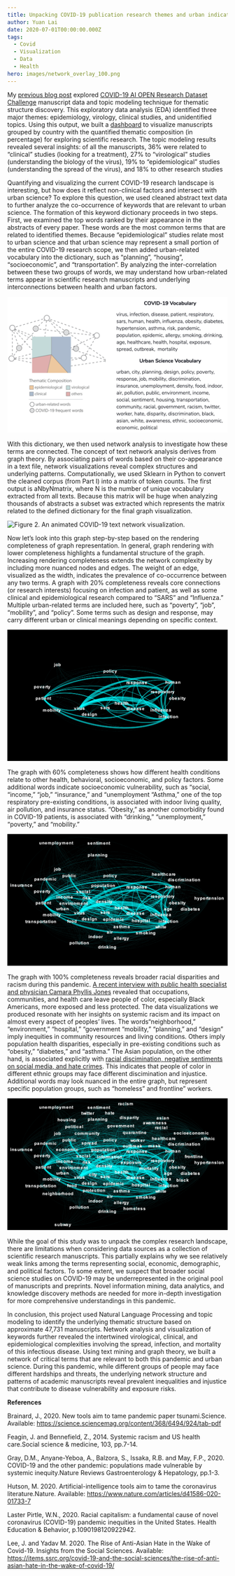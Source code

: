 ```yaml
---
title: Unpacking COVID-19 publication research themes and urban indications (Part II)
author: Yuan Lai
date: 2020-07-01T00:00:00.000Z
tags:
  - Covid
  - Visualization
  - Data
  - Health
hero: images/network_overlay_100.png
---
```

My [previous blog post](https://blog.civicdatadesignlab.mit.edu/unpacking-covid-19-publication-research-themes-and-urban-indications-(part-i)) explored [COVID-19 AI OPEN Research Dataset Challenge](https://www.kaggle.com/allen-institute-for-ai/CORD-19-research-challenge) manuscript data and topic modeling technique for thematic structure discovery. This exploratory data analysis (EDA) identified three major themes: epidemiology, virology, clinical studies, and unidentified topics. Using this output, we built a [dashboard](https://public.tableau.com/profile/yuan5273#!/vizhome/COVID-19OpenResearchViz/Dashboard1) to visualize manuscripts grouped by country with the quantified thematic composition (in percentage) for exploring scientific research. The topic modeling results revealed several insights: of all the manuscripts, 36% were related to “clinical” studies (looking for a treatment), 27% to “virological” studies (understanding the biology of the virus), 19% to “epidemiological” studies (understanding the spread of the virus), and 18% to other research studies

Quantifying and visualizing the current COVID-19 research landscape is interesting, but how does it reflect non-clinical factors and intersect with urban science? To explore this question, we used cleaned abstract text data to further analyze the co-occurrence of keywords that are relevant to urban science. The formation of this keyword dictionary proceeds in two steps. First, we examined the top words ranked by their appearance in the abstracts of every paper. These words are the most common terms that are related to identified themes. Because “epidemiological” studies relate most to urban science and that urban science may represent a small portion of the entire COVID-19 research scope, we then added urban-related vocabulary into the dictionary, such as “planning”, “housing”, “socioeconomic”, and “transportation”. By analyzing the inter-correlation between these two groups of words, we may understand how urban-related terms appear in scientific research manuscripts and underlying interconnections between health and urban factors.

![](images/screen-shot-2020-07-01-at-7.34.01-pm.png "Figure 1. A dictionary with COVID-19 and urban-related vocabulary.")

With this dictionary, we then used network analysis to investigate how these terms are connected. The concept of text network analysis derives from graph theory. By associating pairs of words based on their co-appearance in a text file, network visualizations reveal complex structures and underlying patterns. Computationally, we used Sklearn in Python to convert the cleaned corpus (from Part I) into a matrix of token counts. The first output is aNbyNmatrix, where N is the number of unique vocabulary extracted from all texts. Because this matrix will be huge when analyzing thousands of abstracts a subset was extracted which represents the matrix related to the defined dictionary for the final graph visualization.

![](images/network_growth_animation.gif "Figure 2. An animated COVID-19 text network visualization.")

Now let’s look into this graph step-by-step based on the rendering completeness of graph representation. In general, graph rendering with lower completeness highlights a fundamental structure of the graph. Increasing rendering completeness extends the network complexity by including more nuanced nodes and edges. The weight of an edge, visualized as the width, indicates the prevalence of co-occurrence between any two terms. A graph with 20% completeness reveals core connections (or research interests) focusing on infection and patient, as well as some clinical and epidemiological research compared to “SARS” and “Influenza.” Multiple urban-related terms are included here, such as “poverty”, “job”, “mobility”, and “policy”. Some terms such as design and response, may carry different urban or clinical meanings depending on specific context.

![](images/network_overlay_20.png "Figure 3. COVID-19 text network visualization with 20% completeness.")

The graph with 60% completeness shows how different health conditions relate to other health, behavioral, socioeconomic, and policy factors. Some additional words indicate socioeconomic vulnerability, such as “social, “income,” “job,” “insurance,” and “unemployment “Asthma,” one of the top respiratory pre-existing conditions, is associated with indoor living quality, air pollution, and insurance status. “Obesity,” as another comorbidity found in COVID-19 patients, is associated with “drinking,” “unemployment,” “poverty,” and “mobility.”

![](images/network_overlay_60.png "Figure 4. COVID-19 text network visualization with 60% completeness.")

The graph with 100% completeness reveals broader racial disparities and racism during this pandemic. [A recent interview with public health specialist and physician Camara Phyllis Jones](https://www.scientificamerican.com/article/why-racism-not-race-is-a-risk-factor-for-dying-of-covid-191/) revealed that occupations, communities, and health care leave people of color, especially Black Americans, more exposed and less protected. The data visualizations we produced resonate with her insights on systemic racism and its impact on almost every aspect of peoples’ lives. The words“neighborhood,” “environment,” “hospital,” “government “mobility,” “planning,” and “design” imply inequities in community resources and living conditions. Others imply population health disparities, especially in pre-existing conditions such as “obesity,” “diabetes,” and “asthma.” The Asian population, on the other hand, is associated explicitly with [racial discimination, negative sentiments on social media, and hate crimes](https://items.ssrc.org/covid-19-and-the-social-sciences/the-rise-of-anti-asian-hate-in-the-wake-of-covid-19/). This indicates that people of color in different ethnic groups may face different discimination and injustice. Additional words may look nuanced in the entire graph, but represent specific population groups, such as “homeless” and frontline” workers.

![](images/network_overlay_100.png "Figure 5. COVID-19 text network visualization with 100% completeness.")

While the goal of this study was to unpack the complex research landscape, there are limitations when considering data sources as a collection of scientific research manuscripts. This partially explains why we see relatively weak links among the terms representing social, economic, demographic, and political factors. To some extent, we suspect that broader social science studies on COVID-19 may be underrepresented in the original pool of manuscripts and preprints. Novel information mining, data analytics, and knowledge discovery methods are needed for more in-depth investigation for more comprehensive understandings in this pandemic.

In conclusion, this project used Natural Language Processing and topic modeling to identify the underlying thematic structure based on approximate 47,731 manuscripts. Network analysis and visualization of keywords further revealed the intertwined virological, clinical, and epidemiological complexities involving the spread, infection, and mortality of this infectious disease. Using text mining and graph theory, we built a network of critical terms that are relevant to both this pandemic and urban science. During this pandemic, while different groups of people may face different hardships and threats, the underlying network structure and patterns of academic manuscripts reveal prevalent inequalities and injustice that contribute to disease vulnerability and exposure risks.





**References**

Brainard, J., 2020. New tools aim to tame pandemic paper tsunami.Science. Available: <https://science.sciencemag.org/content/368/6494/924/tab-pdf>

Feagin, J. and Bennefield, Z., 2014. Systemic racism and US health care.Social science & medicine, 103, pp.7-14.

Gray, D.M., Anyane-Yeboa, A., Balzora, S., Issaka, R.B. and May, F.P., 2020. COVID-19 and the other pandemic: populations made vulnerable by systemic inequity.Nature Reviews Gastroenterology & Hepatology, pp.1-3.

Hutson, M. 2020. Artificial-intelligence tools aim to tame the coronavirus literature.Nature. Available: <https://www.nature.com/articles/d41586-020-01733-7>

Laster Pirtle, W.N., 2020. Racial capitalism: a fundamental cause of novel coronavirus (COVID-19) pandemic inequities in the United States. Health Education & Behavior, p.1090198120922942.

Lee, J. and Yadav M. 2020. The Rise of Anti-Asian Hate in the Wake of Covid-19. Insights from the Social Sciences. Available: <https://items.ssrc.org/covid-19-and-the-social-sciences/the-rise-of-anti-asian-hate-in-the-wake-of-covid-19/>
